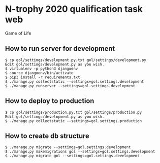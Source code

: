 # N-trophy 2020 qualification task web

Game of Life

## How to run server for development

```
$ cp gol/settings/development.py.txt gol/settings/development.py
Edit gol/settings/development.py as you wish.
$ virtualenv -p python3 djangoenv
$ source djangoenv/bin/activate
$ pip3 install -r requirements.txt
$ ./manage.py collectstatic --settings=gol.settings.development
$ ./manage.py runserver --settings=gol.settings.development
```

## How to deploy to production

```
$ cp gol/settings/production.py.txt gol/settings/production.py
Edit gol/settings/development.py as you wish.
$ ./manage.py collectstatic --settings=gol.settings.production
```

## How to create db structure

```
$ ./manage.py migrate --settings=gol.settings.development
$ ./manage.py makemigrations gol --settings=gol.settings.development
$ ./manage.py migrate gol --settings=gol.settings.development
```
